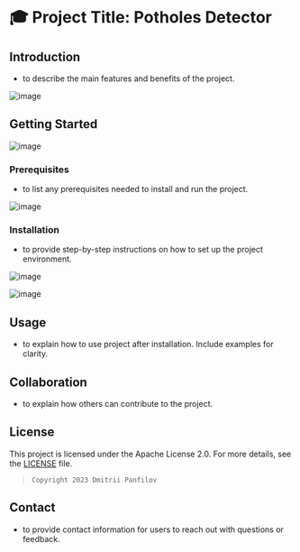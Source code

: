 # 🎓 Project Title: Potholes Detector

## Introduction

- to describe the main features and benefits of the project.

![image](https://github.com/DmPanf/Potholes_Detector/assets/99917230/765a923d-86cb-4a2f-b6b8-b89834075192)

## Getting Started

![image](https://github.com/DmPanf/Potholes_Detector/assets/99917230/ab0068df-493e-4182-bbb4-8372bfdc7b93)

### Prerequisites

- to list any prerequisites needed to install and run the project.

![image](https://github.com/DmPanf/Potholes_Detector/assets/99917230/ac37309d-2da8-44d5-b008-bd7d493ae380)


### Installation

- to provide step-by-step instructions on how to set up the project environment.

![image](https://github.com/DmPanf/Potholes_Detector/assets/99917230/dbfc558e-4620-4c8b-aeb8-375ca3f44930)

![image](https://github.com/DmPanf/Potholes_Detector/assets/99917230/fe53dfde-9c91-4281-a978-2cd30cc03bde)


## Usage

- to explain how to use project after installation. Include examples for clarity.

## Collaboration

- to explain how others can contribute to the project.

## License

This project is licensed under the Apache License 2.0. For more details, see the [LICENSE](LICENSE) file.

> `Copyright 2023 Dmitrii Panfilov`

## Contact

- to provide contact information for users to reach out with questions or feedback.

